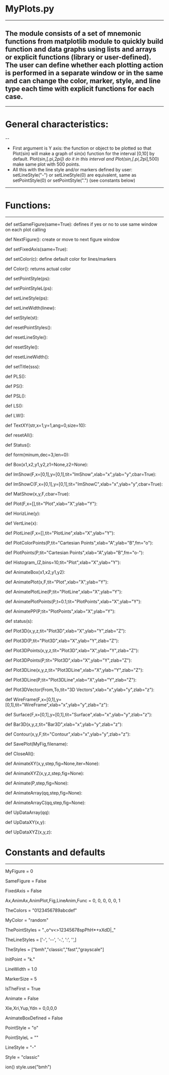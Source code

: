 # MyPlots.py
---
The module consists of a set of mnemonic functions from matplotlib module to quickly build function and data graphs using lists and arrays or explicit functions (library or user-defined).
The user can define whether each plotting action is performed in a separate window or in the same and can change the color, marker, style, and line type each time with explicit functions for each case.
--
---
# General characteristics: 
--
* First argument is Y axis: the function or object to be plotted so that Plot(sin) will make a graph of sin(x) function for the interval [0,10] by default. Plot(sin,[.pi,2*pi]) do it in this interval and Plot(sin,[.pi,2*pi],500) make same plot with 500 points.
* All this with the line style and/or markers defined by user: setLineStyle("-") or setLineStyle(0) are equivalent, same as setPointStyle(0) or setPointStyle(".") (see constants below)
---

# Functions:
---

def setSameFigure(same=True):   defines if yes or no to use same window on each plot calling

def NextFigure():  create or move to next figure window

def setFixedAxis(same=True):

def setColor(c):  define default color for lines/markers

def Color():  returns actual color

def setPointStyle(ps):

def setPointStyleL(ps):

def setLineStyle(ps):

def setLineWidth(linew):

def setStyle(st):

def resetPointStyles():

def resetLineStyle():

def resetStyle():

def resetLineWidth():

def setTitle(sss):

def PLS():

def PS():

def PSL():

def LS():

def LW():

def TextXY(str,x=1,y=1,ang=0,size=10):

def resetAll():

def Status():

def form(minum,dec=3,len=0):

def Box(x1,x2,y1,y2,z1=None,z2=None):

def ImShow(F,x=[0,1],y=[0,1],tit="ImShow",xlab="x",ylab="y",cbar=True):

def ImShowC(F,x=[0,1],y=[0,1],tit="ImShowC",xlab="x",ylab="y",cbar=True):

def MatShow(x,y,F,cbar=True):

def Plot(F,x=[],tit="Plot",xlab="X",ylab="Y"):

def HorizLine(y):

def VertLine(x):

def PlotLine(F,x=[],tit="PlotLine",xlab="X",ylab="Y"):

def PlotColorPoints(P,tit="Cartesian Points",xlab="A",ylab="B",fm="o"):

def PlotPoints(P,tit="Cartesian Points",xlab="A",ylab="B",fm="o-"):

def Histogram_(Z,bins=10,tit="Plot",xlab="X",ylab="Y"):

def AnimateBox(x1,x2,y1,y2):

def AnimatePlot(x,F,tit="Plot",xlab="X",ylab="Y"):

def AnimatePlotLine(P,tit="PlotLine",xlab="X",ylab="Y"):

def AnimatePlotPoints(P,t=0.1,tit="PlotPoints",xlab="X",ylab="Y"):

def AnimatePP(P,tit="PlotPoints",xlab="X",ylab="Y"):

def status(s):

def Plot3D(x,y,z,tit="Plot3D",xlab="X",ylab="Y",zlab="Z"):

def Plot3D(P,tit="Plot3D",xlab="X",ylab="Y",zlab="Z"):

def Plot3DPoints(x,y,z,tit="Plot3D",xlab="X",ylab="Y",zlab="Z"):

def Plot3DPoints(P,tit="Plot3D",xlab="X",ylab="Y",zlab="Z"):

def Plot3DLine(x,y,z,tit="Plot3DLine",xlab="X",ylab="Y",zlab="Z"):

def Plot3DLine(P,tit="Plot3DLine",xlab="X",ylab="Y",zlab="Z"):

def Plot3DVector(From,To,tit="3D Vectors",xlab="x",ylab="y",zlab="z"):

def WireFrame(F,x=[0,1],y=[0,1],tit="WireFrame",xlab="x",ylab="y",zlab="z"):

def Surface(F,x=[0,1],y=[0,1],tit="Surface",xlab="x",ylab="y",zlab="z"):

def Bar3D(x,y,z,tit="Bar3D",xlab="x",ylab="y",zlab="z"):

def Contour(x,y,F,tit="Contour",xlab="x",ylab="y",zlab="z"):

def SavePlot(MyFig,filename):

def CloseAll():

def AnimateXY(x,y,step,fig=None,iter=None):
   
def AnimateXYZ(x,y,z,step,fig=None):

def Animate(P,step,fig=None):

def AnimateArray(qq,step,fig=None):
   
def AnimateArrayC(qq,step,fig=None):
   
def UpDataArray(qq):

def UpDataXY(x,y):

def UpDataXYZ(x,y,z):

# Constants and defaults

---

MyFigure = 0

SameFigure = False

FixedAxis = False

Ax,AnimAx,AnimPlot,Fig,LineAnim,Func = 0, 0, 0, 0, 0, 1

TheColors = "0123456789abcdef"

MyColor = "random"

ThePointStyles = ".,o^v<>12345678spPhH*+xXdD|_"

TheLineStyles = ['-', '--', '-.', ':', '',]

TheStyles = ["bmh","classic","fast","grayscale"]

InitPoint = "k."

LineWidth = 1.0

MarkerSize = 5 

IsTheFirst = True

Animate = False

Xle,Xri,Yup,Ydn = 0,0,0,0

AnimateBoxDefined = False

PointStyle = "o"

PointStyleL = ""

LineStyle = "-"

Style = "classic"

ion()
style.use("bmh")
